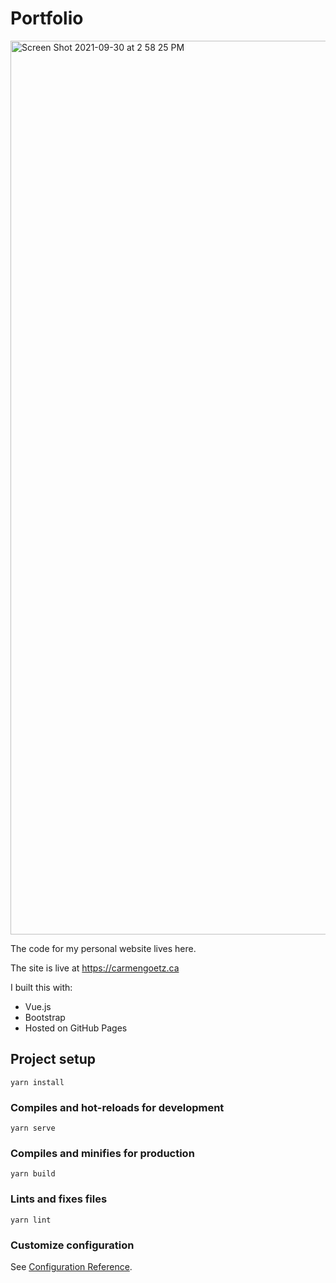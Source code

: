 # Portfolio

<img width="1430" alt="Screen Shot 2021-09-30 at 2 58 25 PM" src="https://user-images.githubusercontent.com/47197911/135529240-a22b440d-7ac2-4d2c-8f3e-943a240f76b2.png">

The code for my personal website lives here.

The site is live at https://carmengoetz.ca

I built this with:

 - Vue.js
 - Bootstrap
 - Hosted on GitHub Pages

## Project setup
```
yarn install
```

### Compiles and hot-reloads for development
```
yarn serve
```

### Compiles and minifies for production
```
yarn build
```

### Lints and fixes files
```
yarn lint
```

### Customize configuration
See [Configuration Reference](https://cli.vuejs.org/config/).
